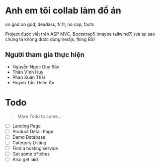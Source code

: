 # Anh em tôi collab làm đồ án
on god on god, deadass, fr fr, no cap, facts

Project được viết trên ASP MVC, Bootstrap5 (maybe tailwind?) (và tại sao chúng ta không được dùng nextjs, fking BS)

## Người tham gia thực hiện
  - Nguyễn Ngọc Duy Bảo
  - Thân Vĩnh Huy
  - Phan Xuân Thái
  - Huỳnh Tấn Thiên Ân

# Todo
> More Todo to come...
- [ ] Landing Page
- [ ] Product Detail Page
- [ ] Demo Database
- [ ] Category Listing
- [ ] Find a hosting service
- [ ] Get some b*tches
- [ ] Also get laid
